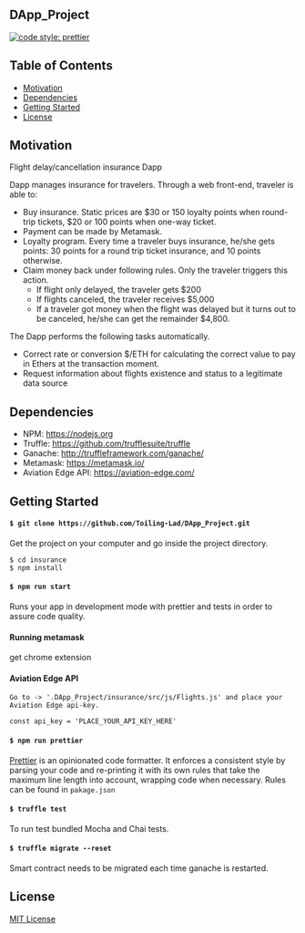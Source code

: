 ## DApp_Project

[![code style: prettier](https://img.shields.io/badge/code_style-prettier-ff69b4.svg?style=flat-square)](https://github.com/prettier/prettier)

## Table of Contents

* [ Motivation](#motivation)
* [ Dependencies ](#dependencies)
* [ Getting Started ](#getting-started)
* [ License ](#license)

## Motivation
Flight delay/cancellation insurance Dapp

Dapp manages insurance for travelers. Through a web front-end, traveler is able to:

- Buy insurance. Static prices are $30 or 150 loyalty points when round-trip tickets, $20 or 100 points when one-way ticket.
- Payment can be made by Metamask.
- Loyalty program. Every time a traveler buys insurance, he/she gets points: 30 points for a round trip ticket insurance, and 10 points otherwise.
- Claim money back under following rules. Only the traveler triggers this action.
  - If flight only delayed, the traveler gets $200
  - If flights canceled, the traveler receives $5,000
  - If a traveler got money when the flight was delayed but it turns out to be canceled, he/she can get the remainder $4,800.

The Dapp performs the following tasks automatically.

- Correct rate or conversion $/ETH for calculating the correct value to pay in Ethers at the transaction moment.
- Request information about flights existence and status to a legitimate data source


## Dependencies
- NPM: https://nodejs.org
- Truffle: https://github.com/trufflesuite/truffle
- Ganache: http://truffleframework.com/ganache/
- Metamask: https://metamask.io/
- Aviation Edge API: https://aviation-edge.com/

## Getting Started

#### `$ git clone https://github.com/Toiling-Lad/DApp_Project.git`

Get the project on your computer and go inside the project directory.

```
$ cd insurance
$ npm install
```


#### `$ npm run start`
Runs your app in development mode with prettier and tests in order to assure code quality.


#### Running metamask
get chrome extension


#### Aviation Edge API
 
 ```
 Go to -> '.DApp_Project/insurance/src/js/Flights.js' and place your Aviation Edge api-key.

 const api_key = 'PLACE_YOUR_API_KEY_HERE'
 ```

#### `$ npm run prettier`
[Prettier](https://github.com/prettier/prettier) is an opinionated code formatter. It enforces a consistent style by parsing your code and re-printing it with its own rules that take the maximum line length into account, wrapping code when necessary.
Rules can be found in `pakage.json`

#### `$ truffle test`
To run test bundled Mocha and Chai tests.

#### `$ truffle migrate --reset`
Smart contract needs to be migrated each time ganache is restarted.

## License

[MIT License](LICENSE)
